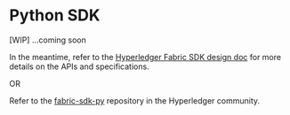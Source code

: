 # Python SDK

[WIP]
...coming soon

In the meantime, refer to the [Hyperledger Fabric SDK design doc](https://docs.google.com/document/d/1R5RtIBMW9fZpli37E5Li5_Q9ve3BnQ4q3gWmGZj6Sv4/edit#heading=h.z6ne0og04bp5)
for more details on the APIs and specifications.  

OR

Refer to the [fabric-sdk-py](https://github.com/hyperledger/fabric-sdk-py)
repository in the Hyperledger community.  
